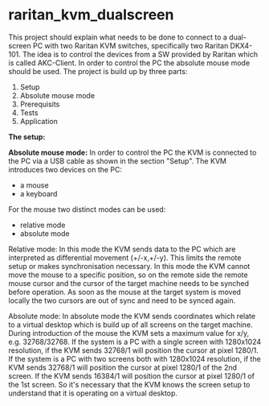 # raritan_kvm_dualscreen

This project should explain what needs to be done to connect to a dual-screen PC with two Raritan KVM switches, specifically two Raritan DKX4-101.
The idea is to control the devices from a SW provided by Raritan which is called AKC-Client.
In order to control the PC the absolute mouse mode should be used.
The project is build up by three parts:

1. Setup
2. Absolute mouse mode
3. Prerequisits
4. Tests
5. Application

<b>The setup:</b>

<b>Absolute mouse mode:</b>
In order to control the PC the KVM is connected to the PC via a USB cable as shown in the section "Setup".
The KVM introduces two devices on the PC:
- a mouse
- a keyboard

For the mouse two distinct modes can be used:
- relative mode
- absolute mode

Relative mode:
In this mode the KVM sends data to the PC which are interpreted as differential movement (+/-x,+/-y).
This limits the remote setup or makes synchronisation necessary.
In this mode the KVM cannot move the mouse to a specific position, so on the remote side the remote mouse cursor and the cursor of the target machine needs to be synched before operation.
As soon as the mouse at the target system is moved locally the two cursors are out of sync and need to be synced again.

Absolute mode:
In absolute mode the KVM sends coordinates which relate to a virtual desktop which is build up of all screens on the target machine.
During introduction of the mouse the KVM sets a maximum value for x/y, e.g. 32768/32768.
If the system is a PC with a single screen with 1280x1024 resolution, if the KVM sends 32768/1 will position the cursor at pixel 1280/1.
If the system is a PC with two screens both with 1280x1024 resolution, if the KVM sends 32768/1 will position the cursor at pixel 1280/1 of the 2nd screen.
If the KVM sends 16384/1 will position the cursor at pixel 1280/1 of the 1st screen.
So it's necessary that the KVM knows the screen setup to understand that it is operating on a virtual desktop.





